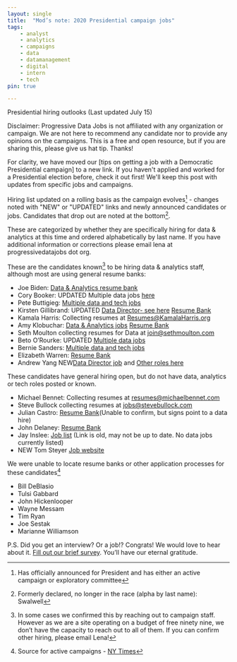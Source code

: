 ```yaml
---
layout: single
title:  "Mod’s note: 2020 Presidential campaign jobs"
tags: 
    - analyst
    - analytics
    - campaigns
    - data
    - datamanagement
    - digital
    - intern
    - tech
pin: true

---
```

Presidential hiring outlooks (Last updated July 15) 

Disclaimer: Progressive Data Jobs is not affiliated with any organization or campaign. We are not here to recommend any candidate nor to provide any opinions on the campaigns. This is a free and open resource, but if you are sharing this, please give us hat tip. Thanks!


For clarity, we have moved our [tips on getting a job with a Democratic Presidential campaign] to a new link. If you haven't applied and worked for a Presidential election before, check it out first! We'll keep this post with updates from specific jobs and campaigns. 


Hiring list updated on a rolling basis as the campaign evolves[^1] - changes noted with "NEW" or "UPDATED" links and newly announced candidates or jobs. Candidates that drop out are noted at the bottom[^4]. 


These are categorized by whether they are specifically hiring for data & analytics at this time and ordered alphabetically by last name. If you have additional information or corrections please email lena at progressivedatajobs dot org.

These are the candidates known[^2] to be hiring data & analytics staff, although most are using general resume banks:

* Joe Biden: [Data & Analytics resume bank](https://jobs.lever.co/joebiden/7abfa89d-9532-46cb-a4ea-edd1a0ee7ef2)
* Cory Booker: UPDATED Multiple data jobs [here](https://corybooker.com/Jobs/) 
* Pete Buttigieg: [Multiple data and tech jobs](https://jobs.lever.co/peteforamerica)
* Kirsten Gillibrand: UPDATED [Data Director- see here](https://docs.google.com/document/d/1JtpbGpm39rCuLVCYBQGHm2uRRm5HZp1IIC3tpn-oSL8/edit) [Resume Bank](https://kirstengillibrand.com/jobs/) 
* Kamala Harris: Collecting resumes at Resumes@KamalaHarris.org
* Amy Klobuchar: [Data & Analytics jobs](https://docs.google.com/document/d/1EKO9F4uDL1KTWtlMEEQJb_7oMAw4y2I98wch5sFpZVg/edit) [Resume Bank]( https://amyklobuchar.com/jobs/) 
* Seth Moulton collecting resumes for Data at join@sethmoulton.com
* Beto O’Rourke: UPDATED [Multiple data jobs](https://boards.greenhouse.io/betoforamerica)
* Bernie Sanders: [Multiple data and tech jobs](https://boards.greenhouse.io/bernie2020) 
* Elizabeth Warren: [Resume Bank](https://boards.greenhouse.io/elizabethwarren/jobs/4154052002?gh_src=58ea02352)
* Andrew Yang NEW[Data Director job](https://jobs.lever.co/yang2020/abab2e89-9886-4800-8b13-b7493cdf9170) and [Other roles here](https://jobs.lever.co/yang2020)


These candidates have general hiring open, but do not have data, analytics or tech roles posted or known. 

* Michael Bennet: Collecting resumes at resumes@michaelbennet.com
* Steve Bullock collecting resumes at jobs@stevebullock.com
* Julian Castro: [Resume Bank](https://action.julianforthefuture.com/page/s/join-team-julian)(Unable to confirm, but signs point to a data hire)
* John Delaney: [Resume Bank](https://www.johndelaney.com/jobs/) 
* Jay Inslee: [Job list](https://docs.google.com/document/d/1KP3vTcjCtwe3SEdYSn7dg8wwy8GHOjFQnSvAuLrmrCU/edit) (Link is old, may not be up to date. No data jobs currently listed)
* NEW Tom Steyer [Job website](https://www.tomsteyer.com/careers/)


We were unable to locate resume banks or other application processes for these candidates[^3]

* Bill DeBlasio
* Tulsi Gabbard
* John Hickenlooper
* Wayne Messam
* Tim Ryan
* Joe Sestak
* Marianne Williamson


P.S. Did you get an interview? Or a job!? Congrats! We would love to hear about it. [Fill out our brief survey](https://docs.google.com/forms/d/e/1FAIpQLSdHzjmG1CiAPcHb_UPOHkewAP0wqG765bR5yOdhxabgKkSRhQ/viewform?usp=sf_link). You’ll have our eternal gratitude.


[^1]: Has officially announced for President and has either an active campaign or exploratory committee


[^2]: In some cases we confirmed this by reaching out to campaign staff. However as we are a site operating on a budget of free ninety nine, we don’t have the capacity to reach out to all of them. If you can confirm other hiring, please email Lena!

[^3]: Source for active campaigns - [NY Times](https://www.nytimes.com/interactive/2019/us/politics/2020-presidential-candidates.html)

[^4]: Formerly declared, no longer in the race (alpha by last name): Swalwell
